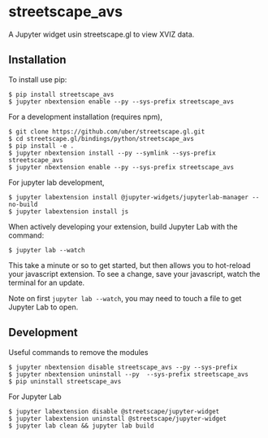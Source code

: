 streetscape_avs
===============

A Jupyter widget usin streetscape.gl to view XVIZ data.

Installation
------------

To install use pip:

    $ pip install streetscape_avs
    $ jupyter nbextension enable --py --sys-prefix streetscape_avs

For a development installation (requires npm),

    $ git clone https://github.com/uber/streetscape.gl.git
    $ cd streetscape.gl/bindings/python/streetscape_avs
    $ pip install -e .
    $ jupyter nbextension install --py --symlink --sys-prefix streetscape_avs
    $ jupyter nbextension enable --py --sys-prefix streetscape_avs

For jupyter lab development,

    $ jupyter labextension install @jupyter-widgets/jupyterlab-manager --no-build
    $ jupyter labextension install js

When actively developing your extension, build Jupyter Lab with the command:

    $ jupyter lab --watch

This take a minute or so to get started, but then allows you to hot-reload your javascript extension.
To see a change, save your javascript, watch the terminal for an update.

Note on first `jupyter lab --watch`, you may need to touch a file to get Jupyter Lab to open.

Development
-----------

Useful commands to remove the modules

    $ jupyter nbextension disable streetscape_avs --py --sys-prefix
    $ jupyter nbextension uninstall --py  --sys-prefix streetscape_avs
    $ pip uninstall streetscape_avs

For Jupyter Lab

    $ jupyter labextension disable @streetscape/jupyter-widget
    $ jupyter labextension uninstall @streetscape/jupyter-widget
    $ jupyter lab clean && jupyter lab build
